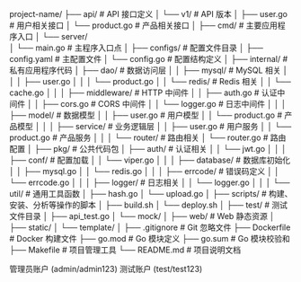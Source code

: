 project-name/
├── api/                    # API 接口定义
│   └── v1/                # API 版本
│       ├── user.go        # 用户相关接口
│       └── product.go     # 产品相关接口
│
├── cmd/                    # 主要应用程序入口
│   └── server/            
│       └── main.go        # 主程序入口点
│
├── configs/                # 配置文件目录
│   ├── config.yaml        # 主配置文件
│   └── config.go          # 配置结构定义
│
├── internal/              # 私有应用程序代码
│   ├── dao/              # 数据访问层
│   │   ├── mysql/        # MySQL 相关
│   │   │   ├── user.go
│   │   │   └── product.go
│   │   └── redis/        # Redis 相关
│   │       └── cache.go
│   │
│   ├── middleware/       # HTTP 中间件
│   │   ├── auth.go      # 认证中间件
│   │   ├── cors.go      # CORS 中间件
│   │   └── logger.go    # 日志中间件
│   │
│   ├── model/           # 数据模型
│   │   ├── user.go      # 用户模型
│   │   └── product.go   # 产品模型
│   │
│   ├── service/         # 业务逻辑层
│   │   ├── user.go      # 用户服务
│   │   └── product.go   # 产品服务
│   │
│   └── router/          # 路由相关
│       └── router.go    # 路由配置
│
├── pkg/                  # 公共代码包
│   ├── auth/            # 认证相关
│   │   └── jwt.go
│   │
│   ├── conf/            # 配置加载
│   │   └── viper.go
│   │
│   ├── database/        # 数据库初始化
│   │   ├── mysql.go
│   │   └── redis.go
│   │
│   ├── errcode/         # 错误码定义
│   │   └── errcode.go
│   │
│   ├── logger/          # 日志相关
│   │   └── logger.go
│   │
│   └── util/            # 通用工具函数
│       ├── hash.go
│       └── upload.go
│
├── scripts/             # 构建、安装、分析等操作的脚本
│   ├── build.sh
│   └── deploy.sh
│
├── test/               # 测试文件目录
│   ├── api_test.go
│   └── mock/
│
├── web/               # Web 静态资源
│   ├── static/
│   └── template/
│
├── .gitignore        # Git 忽略文件
├── Dockerfile        # Docker 构建文件
├── go.mod           # Go 模块定义
├── go.sum           # Go 模块校验和
├── Makefile         # 项目管理工具
└── README.md        # 项目说明文档

管理员账户 (admin/admin123)
测试账户 (test/test123)
